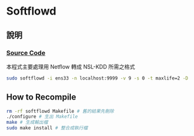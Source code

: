 # Softflowd

## 說明
### [Source Code](softflowd-0.9.9.tar.gz) 
本程式主要處理用 Netflow 轉成 NSL-KDD 所需之格式
``` sh
sudo softflowd -i ens33 -n localhost:9999 -v 9 -s 0 -t maxlife=2 -D 
```

## How to Recompile
``` sh
rm -rf softflowd Makefile # 舊的結果先刪除
./configure # 生出 Makefile
make # 生成輸出檔
sudo make install # 整合成執行檔
```
